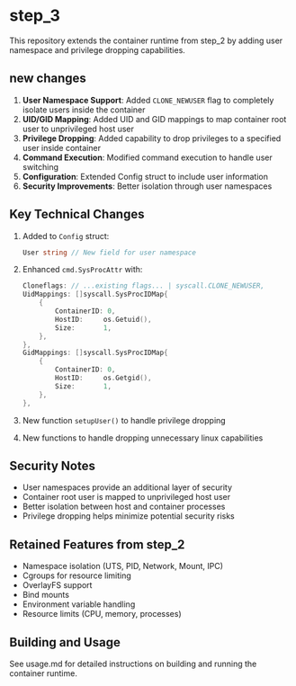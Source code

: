 # step_3

This repository extends the container runtime from step_2 by adding user namespace and privilege dropping capabilities.

## new changes

1. **User Namespace Support**: Added `CLONE_NEWUSER` flag to completely isolate users inside the container
2. **UID/GID Mapping**: Added UID and GID mappings to map container root user to unprivileged host user
3. **Privilege Dropping**: Added capability to drop privileges to a specified user inside container
4. **Command Execution**: Modified command execution to handle user switching
5. **Configuration**: Extended Config struct to include user information
6. **Security Improvements**: Better isolation through user namespaces

## Key Technical Changes

1. Added to `Config` struct:
   ```go
   User string // New field for user namespace
   ```

2. Enhanced `cmd.SysProcAttr` with:
   ```go
   Cloneflags: // ...existing flags... | syscall.CLONE_NEWUSER,
   UidMappings: []syscall.SysProcIDMap{
       {
           ContainerID: 0,
           HostID:     os.Getuid(),
           Size:       1,
       },
   },
   GidMappings: []syscall.SysProcIDMap{
       {
           ContainerID: 0,
           HostID:     os.Getgid(),
           Size:       1,
       },
   },
   ```

3. New function `setupUser()` to handle privilege dropping

4. New functions to handle dropping unnecessary linux capabilities

## Security Notes

- User namespaces provide an additional layer of security
- Container root user is mapped to unprivileged host user
- Better isolation between host and container processes
- Privilege dropping helps minimize potential security risks

## Retained Features from step_2

- Namespace isolation (UTS, PID, Network, Mount, IPC)
- Cgroups for resource limiting
- OverlayFS support
- Bind mounts
- Environment variable handling
- Resource limits (CPU, memory, processes)

## Building and Usage

See usage.md for detailed instructions on building and running the container runtime.
